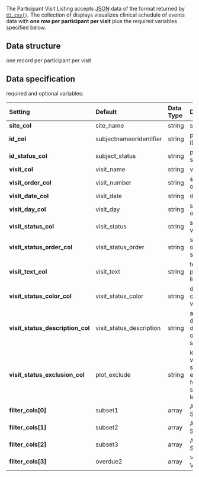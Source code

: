 The Participant Visit Listing accepts [JSON](https://en.wikipedia.org/wiki/JSON) data of the format returned by [`d3.csv()`](https://github.com/d3/d3-3.x-api-reference/blob/master/CSV.md). The collection of displays visualizes clinical schedule of events data with **one row per participant per visit** plus the required variables specified below.

## Data structure
one record per participant per visit

## Data specification
required and optional variables:

| Setting | Default | Data Type | Description | Required? |
|:--------|:--------|:----------|:------------|:---------:|
|**site_col**|site_name|string|site|**Y**|
|**id_col**|subjectnameoridentifier|string|participant ID|**Y**|
|**id_status_col**|subject_status|string|participant status|**Y**|
|**visit_col**|visit_name|string|visit|**Y**|
|**visit_order_col**|visit_number|string|sort order of visit||
|**visit_date_col**|visit_date|string|date of visit|**Y**|
|**visit_day_col**|visit_day|string|study day of visit|**Y**|
|**visit_status_col**|visit_status|string|status of visit|**Y**|
|**visit_status_order_col**|visit_status_order|string|sort order of visit status||
|**visit_text_col**|visit_text|string|text to be printed in listing cells||
|**visit_status_color_col**|visit_status_color|string|desired color of visit status||
|**visit_status_description_col**|visit_status_description|string|a more detailed description of the visit status||
|**visit_status_exclusion_col**|plot_exclude|string|identifies visit statuses to exclude from visit status legend||
|**filter_cols[0]**|subset1|array|Analysis Subset 1||
|**filter_cols[1]**|subset2|array|Analysis Subset 2||
|**filter_cols[2]**|subset3|array|Analysis Subset 3||
|**filter_cols[3]**|overdue2|array|>1 Overdue Visits||